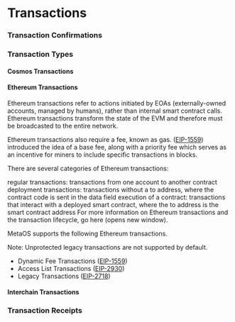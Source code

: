 # Transactions

### Transaction Confirmations

### Transaction Types
#### Cosmos Transactions
#### Ethereum Transactions
Ethereum transactions refer to actions initiated by EOAs (externally-owned accounts, managed by humans), rather than internal smart contract calls. Ethereum transactions transform the state of the EVM and therefore must be broadcasted to the entire network.

Ethereum transactions also require a fee, known as gas. ([EIP-1559](https://eips.ethereum.org/EIPS/eip-1559)) introduced the idea of a base fee, along with a priority fee which serves as an incentive for miners to include specific transactions in blocks.

There are several categories of Ethereum transactions:

regular transactions: transactions from one account to another
contract deployment transactions: transactions without a to address, where the contract code is sent in the data field
execution of a contract: transactions that interact with a deployed smart contract, where the to address is the smart contract address
For more information on Ethereum transactions and the transaction lifecycle, go here (opens new window).

MetaOS supports the following Ethereum transactions.

Note: Unprotected legacy transactions are not supported by default.
- Dynamic Fee Transactions ([EIP-1559](https://eips.ethereum.org/EIPS/eip-1559))
- Access List Transactions ([EIP-2930](https://eips.ethereum.org/EIPS/eip-2930))
- Legacy Transactions ([EIP-2718](https://eips.ethereum.org/EIPS/eip-2718))

#### Interchain Transactions
### Transaction Receipts
